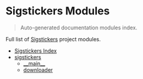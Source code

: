 # Sigstickers Modules

> Auto-generated documentation modules index.

Full list of [Sigstickers](#sigstickers-index) project modules.

- [Sigstickers Index](#sigstickers-index)
- [sigstickers](sigstickers/index.md#sigstickers)
    - [\_\_main\_\_](sigstickers/module.md#__main__)
    - [downloader](sigstickers/downloader.md#downloader)

